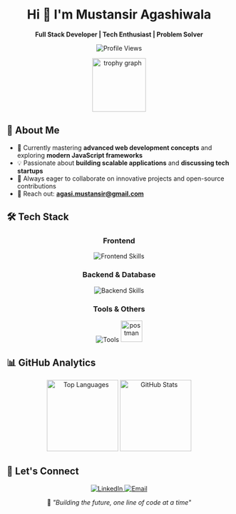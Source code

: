 <h1 align="center">Hi 👋 I'm Mustansir Agashiwala</h1>

<p align="center">
  <strong>Full Stack Developer | Tech Enthusiast | Problem Solver</strong>
</p>

<p align="center">
  <img src="https://visitor-badge.laobi.icu/badge?page_id=Mustansir101.Mustansir101" alt="Profile Views" />
</p>


<div align="center">
  <img src="https://github-profile-trophy.vercel.app?username=Mustansir101&theme=flat&margin-w=5" height="120" alt="trophy graph"  />
</div>

## 🚀 About Me

- 🌱 Currently mastering **advanced web development concepts** and exploring **modern JavaScript frameworks**
- 💡 Passionate about **building scalable applications** and **discussing tech startups**
- 🎯 Always eager to collaborate on innovative projects and open-source contributions
- 📧 Reach out: **agasi.mustansir@gmail.com**

## 🛠️ Tech Stack

<div align="center">

### Frontend
<img src="https://skillicons.dev/icons?i=react,nextjs,js,ts,tailwind,redux" alt="Frontend Skills" />

### Backend & Database
<img src="https://skillicons.dev/icons?i=nodejs,express,mongodb,postgresql,mysql,graphql,redis" alt="Backend Skills" />

### Tools & Others
<img src="https://skillicons.dev/icons?i=docker,git,github" alt="Tools" />
<img src="https://cdn.simpleicons.org/postman/FF6C37" height="48" alt="postman" />

</div>

## 📊 GitHub Analytics

<div align="center">
  <img height="160em" src="https://github-readme-stats.vercel.app/api/top-langs?username=Mustansir101&layout=compact&theme=radical&hide_border=true&langs_count=8" alt="Top Languages" />
  <img height="160em" src="https://github-readme-stats.vercel.app/api?username=Mustansir101&show_icons=true&theme=radical&hide_border=true&count_private=true" alt="GitHub Stats" />
</div>



## 🤝 Let's Connect

<p align="center">
  <a href="https://www.linkedin.com/in/mustansir-agasi-3218b6211/">
    <img src="https://img.shields.io/badge/LinkedIn-0077B5?style=for-the-badge&logo=linkedin&logoColor=white" alt="LinkedIn" />
  </a>
  <a href="mailto:agasi.mustansir@gmail.com">
    <img src="https://img.shields.io/badge/Email-D14836?style=for-the-badge&logo=gmail&logoColor=white" alt="Email" />
  </a>
</p>


<p align="center">💭 <em>"Building the future, one line of code at a time"</em></p>
